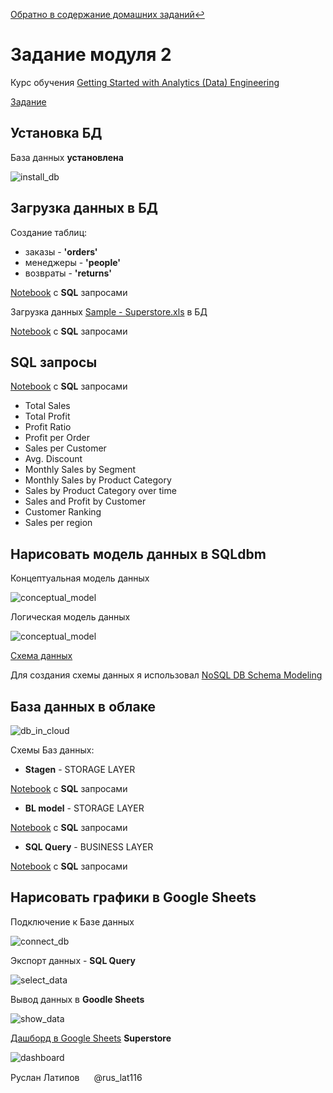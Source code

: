 [Обратно в содержание домашних заданий:leftwards_arrow_with_hook:](https://github.com/RuslanLat/DE-101/blob/main/README.md)

# Задание модуля 2

Курс обучения [Getting Started with Analytics (Data) Engineering](https://datalearn.ru/kurs-po-getting-start-with-data-engineering)

[Задание](https://github.com/RuslanLat/DE-101/blob/main/Module02/task.md)

## Установка БД

База данных **установлена**

![install_db](https://github.com/RuslanLat/DE-101/blob/main/Module02/images/install_db.png)

## Загрузка данных в БД

Создание таблиц:
* заказы - **'orders'**
* менеджеры - **'people'**
* возвраты - **'returns'**

[Notebook](https://github.com/RuslanLat/DE-101/blob/main/Module02/greate_table.ipynb) с **SQL** запросами

Загрузка данных [Sample - Superstore.xls](https://github.com/RuslanLat/DE-101/blob/main/Module02/data/Sample%20-%20Superstore.xls) в БД

[Notebook](https://github.com/RuslanLat/DE-101/blob/main/Module02/insert_data.ipynb) с **SQL** запросами

## SQL запросы

[Notebook](https://github.com/RuslanLat/DE-101/blob/main/Module02/select_data.ipynb) с **SQL** запросами

* Total Sales
* Total Profit
* Profit Ratio
* Profit per Order 
* Sales per Customer
* Avg. Discount
* Monthly Sales by Segment
* Monthly Sales by Product Category
* Sales by Product Category over time
* Sales and Profit by Customer
* Customer Ranking
* Sales per region

## Нарисовать модель данных в SQLdbm

Концептуальная модель данных

![conceptual_model](https://github.com/RuslanLat/DE-101/blob/main/Module02/images/conceptual_model.png)

Логическая модель данных

![conceptual_model](https://github.com/RuslanLat/DE-101/blob/main/Module02/images/logical_model.png)

[Схема данных](https://github.com/RuslanLat/DE-101/blob/main/Module02/schema.xml)

Для создания схемы данных я использовал [NoSQL DB Schema Modeling](https://nosqldbm.ru/)

## База данных в облаке

![db_in_cloud](https://github.com/RuslanLat/DE-101/blob/main/Module01/images/db_in_cloud.png)

Схемы Баз данных:
* **Stagen** - STORAGE LAYER

[Notebook](https://github.com/RuslanLat/DE-101/blob/main/Module02/stagen_storage_layer.ipynb) с **SQL** запросами

* **BL model** - STORAGE LAYER

[Notebook](https://github.com/RuslanLat/DE-101/blob/main/Module02/bl_model_storage_layer.ipynb) с **SQL** запросами

* **SQL Query** - BUSINESS LAYER

[Notebook](https://github.com/RuslanLat/DE-101/blob/main/Module02/sql_query_business_layer.ipynb) с **SQL** запросами

## Нарисовать графики в Google Sheets

Подключение к Базе данных

![connect_db](https://github.com/RuslanLat/DE-101/blob/main/Module02/images/connect_db.png)

Экспорт данных - **SQL Query**

![select_data](https://github.com/RuslanLat/DE-101/blob/main/Module02/images/select_data.png)

Вывод данных в **Goodle Sheets**

![show_data](https://github.com/RuslanLat/DE-101/blob/main/Module02/images/show_data.png)

[Дашборд в Google Sheets](https://docs.google.com/spreadsheets/d/1OjKzOkvcwMfsiGWqjpnlnX3fDj8IN1wk6NP7-HTXJXY/edit?usp=sharing) **Superstore**

![dashboard](https://github.com/RuslanLat/DE-101/blob/main/Module02/images/dashboard.png)

Руслан Латипов <img src="https://github.com/RuslanLat/DE-101/blob/main/Module02/images/telegram_icon.png" width="15"> @rus_lat116